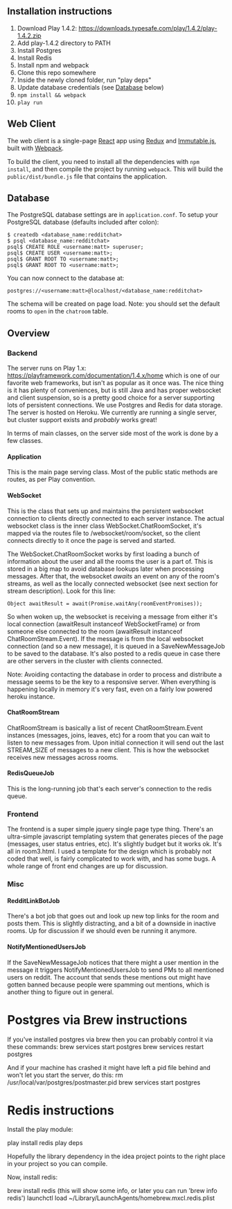 ## Installation instructions

1. Download Play 1.4.2: https://downloads.typesafe.com/play/1.4.2/play-1.4.2.zip
2. Add play-1.4.2 directory to PATH
3. Install Postgres
4. Install Redis
5. Install npm and webpack
6. Clone this repo somewhere
7. Inside the newly cloned folder, run "play deps"
8. Update database credentials (see [Database](#database) below)
9. `npm install && webpack`
10. `play run`

## Web Client

The web client is a single-page [React](https://facebook.github.io/react/) app using [Redux](http://redux.js.org/) and [Immutable.js](https://facebook.github.io/immutable-js/), built with [Webpack](https://webpack.github.io/). 

To build the client, you need to install all the dependencies with `npm install`, and then compile the project by running `webpack`. This will build the `public/dist/bundle.js` file that contains the application.

## Database

The PostgreSQL database settings are in `application.conf`. To setup your PostgreSQL database (defaults included after colon):

`$ createdb <database_name:redditchat>`  
`$ psql <database_name:redditchat>`  
`psql$ CREATE ROLE <username:matt> superuser;`  
`psql$ CREATE USER <username:matt>;`  
`psql$ GRANT ROOT TO <username:matt>;`  
`psql$ GRANT ROOT TO <username:matt>;`  

You can now connect to the database at:

`postgres://<username:matt>@localhost/<database_name:redditchat>`

The schema will be created on page load. Note: you should set the default rooms to `open` in the `chatroom` table. 


## Overview

### Backend

The server runs on Play 1.x: https://playframework.com/documentation/1.4.x/home which is one of our favorite web frameworks, but isn't as popular as it once was. The nice thing is it has plenty of conveniences, but is still Java and has proper websocket and client suspension, so is a pretty good choice for a server supporting lots of persistent connections. We use Postgres and Redis for data storage. The server is hosted on Heroku. We currently are running a single server, but cluster support exists and *probably* works great!

In terms of main classes, on the server side most of the work is done by a few classes.

#### Application

This is the main page serving class. Most of the public static methods are routes, as per Play convention.

#### WebSocket

This is the class that sets up and maintains the persistent websocket connection to clients directly connected to each server instance. The actual websocket class is the inner class WebSocket.ChatRoomSocket, it's mapped via the routes file to /websocket/room/socket, so the client connects directly to it once the page is served and started.

The WebSocket.ChatRoomSocket works by first loading a bunch of information about the user and all the rooms the user is a part of. This is stored in a big map to avoid database lookups later when processing messages. After that, the websocket *awaits* an event on any of the room's streams, as well as the locally connected websocket (see next section for stream description). Look for this line:

```
Object awaitResult = await(Promise.waitAny(roomEventPromises));
```

So when woken up, the websocket is receiving a message from either it's local connection (awaitResult instanceof WebSocketFrame) or from someone else connected to the room (awaitResult instanceof ChatRoomStream.Event). If the message is from the local websocket connection (and so a new message), it is queued in a SaveNewMessageJob to be saved to the database. It's also posted to a redis queue in case there are other servers in the cluster with clients connected.

Note: Avoiding contacting the database in order to process and distribute a message seems to be the key to a responsive server. When everything is happening locally in memory it's very fast, even on a fairly low powered heroku instance.

#### ChatRoomStream

ChatRoomStream is basically a list of recent ChatRoomStream.Event instances (messages, joins, leaves, etc) for a room that you can wait to listen to new messages from. Upon initial connection it will send out the last STREAM_SIZE of messages to a new client. This is how the websocket receives new messages across rooms.

#### RedisQueueJob

This is the long-running job that's each server's connection to the redis queue.

### Frontend

The frontend is a super simple jquery single page type thing. There's an ultra-simple javascript templating system that generates pieces of the page (messages, user status entries, etc). It's slightly budget but it works ok. It's all in room3.html. I used a template for the design which is probably not coded that well, is fairly complicated to work with, and has some bugs. A whole range of front end changes are up for discussion.

### Misc

#### RedditLinkBotJob

There's a bot job that goes out and look up new top links for the room and posts them. This is slightly distracting, and a bit of a downside in inactive rooms. Up for discussion if we should even be running it anymore.

#### NotifyMentionedUsersJob

If the SaveNewMessageJob notices that there might a user mention in the message it triggers NotifyMentionedUsersJob to send PMs to all mentioned users on reddit. The account that sends these mentions out might have gotten banned because people were spamming out mentions, which is another thing to figure out in general.

Postgres via Brew instructions
===

If you've installed postgres via brew then you can probably control it via these commands:
brew services start postgres
brew services restart postgres

And if your machine has crashed it might have left a pid file behind and won't let you start the server, do this:
rm /usr/local/var/postgres/postmaster.pid
brew services start postgres

Redis instructions
===

Install the play module:

play install redis
play deps

Hopefully the library dependency in the idea project points to the right place in your project so you can compile.

Now, install redis:

brew install redis
(this will show some info, or later you can run 'brew info redis')
launchctl load ~/Library/LaunchAgents/homebrew.mxcl.redis.plist
